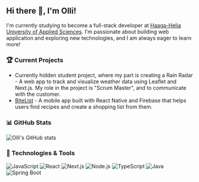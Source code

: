 ## Hi there 👋, I'm Olli!

I'm currently studying to become a full-stack developer at [Haaga-Helia University of Applied Sciences](https://www.haaga-helia.fi/en).
I'm passionate about building web application and exploring new technologies, and I am always eager to learn more!

### 🏆 Current Projects
- Currently hidden student project, where my part is creating a Rain Radar - A web app to track and visualize weather data using Leaflet and Next.js. My role in the project is "Scrum Master", and to communicate with the customer.
- [BiteList](https://github.com/Ullebror/BiteList) - A mobile app built with React Native and Firebase that helps users find recipes and create a shopping list from them.


### 📊 GitHub Stats
![Olli's GitHub stats](https://github-readme-stats.vercel.app/api?username=Ullebror&show_icons=true&theme=radical)

### 🔧 Technologies & Tools
![JavaScript](https://img.shields.io/badge/-JavaScript-F7DF1E?style=flat&logo=javascript&logoColor=black)
![React](https://img.shields.io/badge/-React-61DAFB?style=flat&logo=react&logoColor=white)
![Next.js](https://img.shields.io/badge/-Next.js-000000?style=flat&logo=next.js&logoColor=white)
![Node.js](https://img.shields.io/badge/-Node.js-339933?style=flat&logo=node.js&logoColor=white)
![TypeScript](https://img.shields.io/badge/-TypeScript-007ACC?style=flat&logo=typescript&logoColor=white)
![Java](https://img.shields.io/badge/-Java-007396?style=flat&logo=java&logoColor=white)
![Spring Boot](https://img.shields.io/badge/-Spring%20Boot-6DB33F?style=flat&logo=spring-boot&logoColor=white)
<!--
**Ullebror/Ullebror** is a ✨ _special_ ✨ repository because its `README.md` (this file) appears on your GitHub profile.

Here are some ideas to get you started:

- 🔭 I’m currently working on ...
- 🌱 I’m currently learning ...
- 👯 I’m looking to collaborate on ...
- 🤔 I’m looking for help with ...
- 💬 Ask me about ...
- 📫 How to reach me: ...
- 😄 Pronouns: ...
- ⚡ Fun fact: ...
-->
